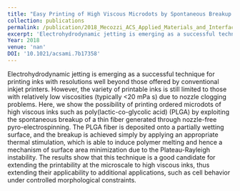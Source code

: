 ```yaml
---
title: "Easy Printing of High Viscous Microdots by Spontaneous Breakup of Thin Fibers"
collection: publications
permalink: /publication/2018_Mecozzi_ACS_Applied_Materials_and_Interfaces
excerpt: 'Electrohydrodynamic jetting is emerging as a successful technique for printing inks with resolutions well beyond those offered by conventional inkjet printers. However, the variety of printable inks is still limited to those with relatively low viscosities (typically <20 mPa s) due to nozzle clogging problems. Here, we show the possibility of printing ordered microdots of high viscous inks such as poly(lactic-co-glycolic acid) (PLGA) by exploiting the spontaneous breakup of a thin fiber generated through nozzle-free pyro-electrospinning. The PLGA fiber is deposited onto a partially wetting surface, and the breakup is achieved simply by applying an appropriate thermal stimulation, which is able to induce polymer melting and hence a mechanism of surface area minimization due to the Plateau-Rayleigh instability. The results show that this technique is a good candidate for extending the printability at the microscale to high viscous inks, thus extending their applicability to additional applications, such as cell behavior under controlled morphological constraints.'
Year: 2018
venue: 'nan'
DOI: '10.1021/acsami.7b17358'
---
```

Electrohydrodynamic jetting is emerging as a successful technique for printing inks with resolutions well beyond those offered by conventional inkjet printers. However, the variety of printable inks is still limited to those with relatively low viscosities (typically <20 mPa s) due to nozzle clogging problems. Here, we show the possibility of printing ordered microdots of high viscous inks such as poly(lactic-co-glycolic acid) (PLGA) by exploiting the spontaneous breakup of a thin fiber generated through nozzle-free pyro-electrospinning. The PLGA fiber is deposited onto a partially wetting surface, and the breakup is achieved simply by applying an appropriate thermal stimulation, which is able to induce polymer melting and hence a mechanism of surface area minimization due to the Plateau-Rayleigh instability. The results show that this technique is a good candidate for extending the printability at the microscale to high viscous inks, thus extending their applicability to additional applications, such as cell behavior under controlled morphological constraints.
